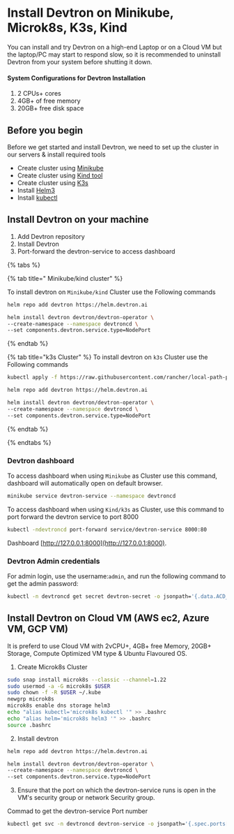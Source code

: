 # Install Devtron on Minikube, Microk8s, K3s, Kind
You can install and try Devtron on a high-end Laptop or on a Cloud VM but the laptop/PC may start to respond slow, so it is recommended to uninstall Devtron from your system before shutting it down.

#### System Configurations for Devtron Installation
1. 2 CPUs+ cores
2. 4GB+ of free memory
3. 20GB+ free disk space

## Before you begin
Before we get started and install Devtron, we need to set up the cluster in our servers & install required tools
 * Create cluster using [Minikube](https://minikube.sigs.k8s.io/docs/start/)
 * Create cluster using [Kind tool](https://kind.sigs.k8s.io/docs/user/quick-start/)
 * Create cluster using [K3s](https://rancher.com/docs/k3s/latest/en/installation/)
 * Install [Helm3](https://helm.sh/docs/intro/install/)
 * Install [kubectl](https://kubernetes.io/docs/tasks/tools/)


## Install Devtron on your machine
1. Add Devtron repository
2. Install Devtron 
3. Port-forward the devtron-service to access dashboard

{% tabs %}

{% tab title=" Minikube/kind cluster" %}

 To install devtron on ``Minikube/kind`` Cluster use the Following commands
```bash
helm repo add devtron https://helm.devtron.ai

helm install devtron devtron/devtron-operator \
--create-namespace --namespace devtroncd \
--set components.devtron.service.type=NodePort 

```
{% endtab %}

{% tab title="k3s Cluster" %}
To install devtron on ``k3s`` Cluster use the Following commands
```bash
kubectl apply -f https://raw.githubusercontent.com/rancher/local-path-provisioner/master/deploy/local-path-storage.yaml

helm repo add devtron https://helm.devtron.ai

helm install devtron devtron/devtron-operator \
--create-namespace --namespace devtroncd \
--set components.devtron.service.type=NodePort

```
{% endtab %}

{% endtabs %}
 
### Devtron dashboard

To access dashboard when using ``Minikube`` as Cluster use this command, dashboard will automatically open on default browser.

```bash
minikube service devtron-service --namespace devtroncd
```

To access dashboard when using ``Kind/k3s`` as Cluster, use this command to port forward the devtron service to port 8000  
```bash
kubectl -ndevtroncd port-forward service/devtron-service 8000:80
```
Dashboard [http://127.0.0.1:8000](http://127.0.0.1:8000).

### Devtron Admin credentials

For admin login, use the username:`admin`, and run the following command to get the admin password:

```bash
kubectl -n devtroncd get secret devtron-secret -o jsonpath='{.data.ACD_PASSWORD}' | base64 -d
```

## Install Devtron on Cloud VM (AWS ec2, Azure VM, GCP VM)
It is preferd to use Cloud VM with 2vCPU+, 4GB+ free Memory, 20GB+ Storage, Compute Optimized VM type & Ubuntu Flavoured OS.
 1. Create Microk8s Cluster
```bash
sudo snap install microk8s --classic --channel=1.22
sudo usermod -a -G microk8s $USER
sudo chown -f -R $USER ~/.kube
newgrp microk8s
microk8s enable dns storage helm3
echo "alias kubectl='microk8s kubectl '" >> .bashrc
echo "alias helm='microk8s helm3 '" >> .bashrc
source .bashrc
```


2. Install devtron
```bash
helm repo add devtron https://helm.devtron.ai

helm install devtron devtron/devtron-operator \
--create-namespace --namespace devtroncd \
--set components.devtron.service.type=NodePort 

```
3. Ensure that the port on which the devtron-service runs is open in the VM's security group or network Security group.

Commad to get the devtron-service Port number
```bash
kubectl get svc -n devtroncd devtron-service -o jsonpath='{.spec.ports[0].nodePort}'
```
